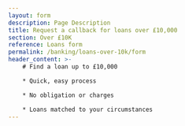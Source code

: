 ```yaml
---
layout: form
description: Page Description
title: Request a callback for loans over £10,000
section: Over £10K
reference: Loans form
permalink: /banking/loans-over-10k/form
header_content: >- 
    # Find a loan up to £10,000

    * Quick, easy process

    * No obligation or charges

    * Loans matched to your circumstances
---
```


